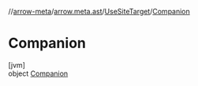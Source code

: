 //[arrow-meta](../../../../index.md)/[arrow.meta.ast](../../index.md)/[UseSiteTarget](../index.md)/[Companion](index.md)

# Companion

[jvm]\
object [Companion](index.md)
